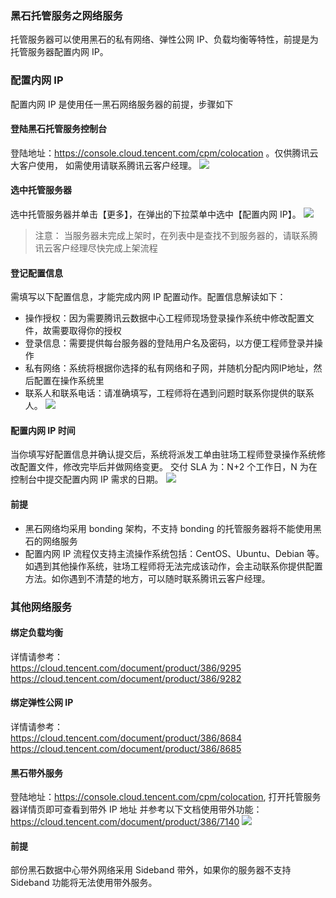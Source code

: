 ### 黑石托管服务之网络服务
托管服务器可以使用黑石的私有网络、弹性公网 IP、负载均衡等特性，前提是为托管服务器配置内网 IP。 

### 配置内网 IP
配置内网 IP 是使用任一黑石网络服务器的前提，步骤如下

#### 登陆黑石托管服务控制台
登陆地址：https://console.cloud.tencent.com/cpm/colocation 。仅供腾讯云大客户使用， 如需使用请联系腾讯云客户经理。
![](https://main.qcloudimg.com/raw/5e062f80542aa6ffe3bf5eb6965f36e6.png)

#### 选中托管服务器
选中托管服务器并单击【更多】，在弹出的下拉菜单中选中【配置内网 IP】。
![](https://main.qcloudimg.com/raw/0ed4bf777fc46366d0d205284b5261a9.png)
>注意：
>当服务器未完成上架时，在列表中是查找不到服务器的，请联系腾讯云客户经理尽快完成上架流程

#### 登记配置信息
需填写以下配置信息，才能完成内网 IP 配置动作。配置信息解读如下：

- 操作授权：因为需要腾讯云数据中心工程师现场登录操作系统中修改配置文件，故需要取得你的授权
- 登录信息：需要提供每台服务器的登陆用户名及密码，以方便工程师登录并操作
- 私有网络：系统将根据你选择的私有网络和子网，并随机分配内网IP地址，然后配置在操作系统里
- 联系人和联系电话：请准确填写，工程师将在遇到问题时联系你提供的联系人。
![](https://main.qcloudimg.com/raw/dc153d836d9c6944ecbcc3498efa507a.png)

#### 配置内网 IP 时间
当你填写好配置信息并确认提交后，系统将派发工单由驻场工程师登录操作系统修改配置文件，修改完毕后并做网络变更。
交付 SLA 为：N+2 个工作日，N 为在控制台中提交配置内网 IP 需求的日期。
![](https://main.qcloudimg.com/raw/e77647fd6e3e4808da3644a99ed20fb8.png)

#### 前提
- 黑石网络均采用 bonding 架构，不支持 bonding 的托管服务器将不能使用黑石的网络服务
- 配置内网 IP 流程仅支持主流操作系统包括：CentOS、Ubuntu、Debian 等。如遇到其他操作系统，驻场工程师将无法完成该动作，会主动联系你提供配置方法。如你遇到不清楚的地方，可以随时联系腾讯云客户经理。

### 其他网络服务
#### 绑定负载均衡
详情请参考：</br>
https://cloud.tencent.com/document/product/386/9295</br>
https://cloud.tencent.com/document/product/386/9282

#### 绑定弹性公网 IP
详情请参考：</br>
https://cloud.tencent.com/document/product/386/8684</br>
https://cloud.tencent.com/document/product/386/8685

#### 黑石带外服务
登陆地址：https://console.cloud.tencent.com/cpm/colocation, 打开托管服务器详情页即可查看到带外 IP 地址
并参考以下文档使用带外功能：https://cloud.tencent.com/document/product/386/7140
![](https://main.qcloudimg.com/raw/c43e94c128060e33f3af924f65fd34e6.png)

#### 前提
部份黑石数据中心带外网络采用 Sideband 带外，如果你的服务器不支持  Sideband 功能将无法使用带外服务。